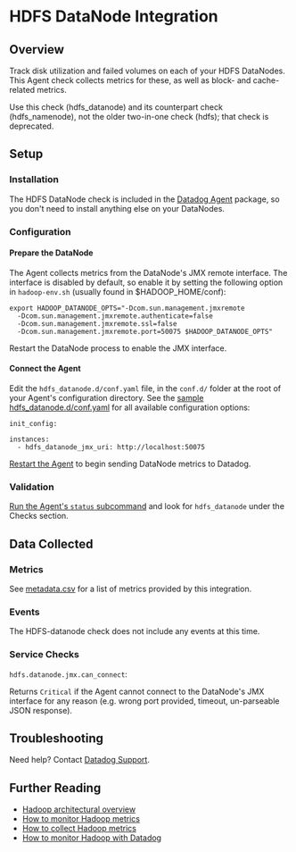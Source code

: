# HDFS DataNode Integration

## Overview

Track disk utilization and failed volumes on each of your HDFS DataNodes. This Agent check collects metrics for these, as well as block- and cache-related metrics.

Use this check (hdfs_datanode) and its counterpart check (hdfs_namenode), not the older two-in-one check (hdfs); that check is deprecated.

## Setup
### Installation

The HDFS DataNode check is included in the [Datadog Agent][101] package, so you don't need to install anything else on your DataNodes.

### Configuration
#### Prepare the DataNode

The Agent collects metrics from the DataNode's JMX remote interface. The interface is disabled by default, so enable it by setting the following option in `hadoop-env.sh` (usually found in $HADOOP_HOME/conf):

```
export HADOOP_DATANODE_OPTS="-Dcom.sun.management.jmxremote
  -Dcom.sun.management.jmxremote.authenticate=false
  -Dcom.sun.management.jmxremote.ssl=false
  -Dcom.sun.management.jmxremote.port=50075 $HADOOP_DATANODE_OPTS"
```

Restart the DataNode process to enable the JMX interface.

#### Connect the Agent

Edit the `hdfs_datanode.d/conf.yaml` file, in the `conf.d/` folder at the root of your Agent's configuration directory. See the [sample hdfs_datanode.d/conf.yaml][102] for all available configuration options:

```
init_config:

instances:
  - hdfs_datanode_jmx_uri: http://localhost:50075
```

[Restart the Agent][103] to begin sending DataNode metrics to Datadog.

### Validation

[Run the Agent's `status` subcommand][104] and look for `hdfs_datanode` under the Checks section.

## Data Collected
### Metrics
See [metadata.csv][105] for a list of metrics provided by this integration.

### Events
The HDFS-datanode check does not include any events at this time.

### Service Checks

`hdfs.datanode.jmx.can_connect`:

Returns `Critical` if the Agent cannot connect to the DataNode's JMX interface for any reason (e.g. wrong port provided, timeout, un-parseable JSON response).

## Troubleshooting
Need help? Contact [Datadog Support][106].

## Further Reading

* [Hadoop architectural overview][107]
* [How to monitor Hadoop metrics][108]
* [How to collect Hadoop metrics][109]
* [How to monitor Hadoop with Datadog][1010]


[101]: https://app.datadoghq.com/account/settings#agent
[102]: https://github.com/DataDog/integrations-core/blob/master/hdfs_datanode/datadog_checks/hdfs_datanode/data/conf.yaml.example
[103]: https://docs.datadoghq.com/agent/faq/agent-commands/#start-stop-restart-the-agent
[104]: https://docs.datadoghq.com/agent/faq/agent-commands/#agent-status-and-information
[105]: https://github.com/DataDog/integrations-core/blob/master/hdfs_datanode/metadata.csv
[106]: http://docs.datadoghq.com/help/
[107]: https://www.datadoghq.com/blog/hadoop-architecture-overview/
[108]: https://www.datadoghq.com/blog/monitor-hadoop-metrics/
[109]: https://www.datadoghq.com/blog/collecting-hadoop-metrics/
[1010]: https://www.datadoghq.com/blog/monitor-hadoop-metrics-datadog/

